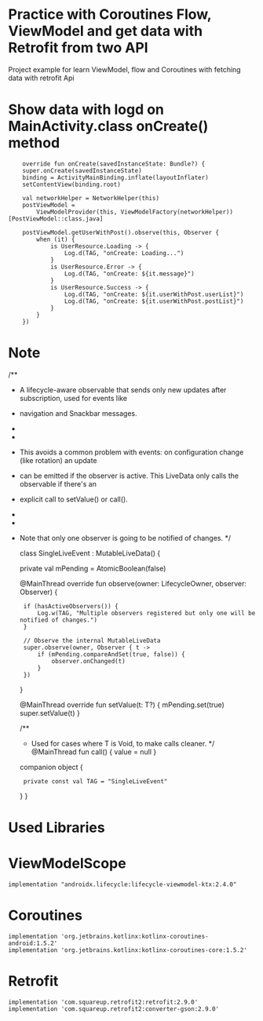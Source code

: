 # Practice with Coroutines Flow, ViewModel and get data with Retrofit from two API
 Project example for learn ViewModel, flow and Coroutines with fetching data with retrofit Api


# Show data with logd on MainActivity.class onCreate() method

        override fun onCreate(savedInstanceState: Bundle?) {
        super.onCreate(savedInstanceState)
        binding = ActivityMainBinding.inflate(layoutInflater)
        setContentView(binding.root)

        val networkHelper = NetworkHelper(this)
        postViewModel =
            ViewModelProvider(this, ViewModelFactory(networkHelper))[PostViewModel::class.java]

        postViewModel.getUserWithPost().observe(this, Observer {
            when (it) {
                is UserResource.Loading -> {
                    Log.d(TAG, "onCreate: Loading...")
                }
                is UserResource.Error -> {
                    Log.d(TAG, "onCreate: ${it.message}")
                }
                is UserResource.Success -> {
                    Log.d(TAG, "onCreate: ${it.userWithPost.userList}")
                    Log.d(TAG, "onCreate: ${it.userWithPost.postList}")
                }
            }
        })
# Note 

/**
 * A lifecycle-aware observable that sends only new updates after subscription, used for events like
 * navigation and Snackbar messages.
 *
 *
 * This avoids a common problem with events: on configuration change (like rotation) an update
 * can be emitted if the observer is active. This LiveData only calls the observable if there's an
 * explicit call to setValue() or call().
 *
 *
 * Note that only one observer is going to be notified of changes.
 */


      class SingleLiveEvent<T> : MutableLiveData<T>() {

    private val mPending = AtomicBoolean(false)

    @MainThread
    override fun observe(owner: LifecycleOwner, observer: Observer<in T>) {

        if (hasActiveObservers()) {
            Log.w(TAG, "Multiple observers registered but only one will be notified of changes.")
        }

        // Observe the internal MutableLiveData
        super.observe(owner, Observer { t ->
            if (mPending.compareAndSet(true, false)) {
                observer.onChanged(t)
            }
        })
    }

    @MainThread
    override fun setValue(t: T?) {
        mPending.set(true)
        super.setValue(t)
    }

    /**
     * Used for cases where T is Void, to make calls cleaner.
     */
    @MainThread
    fun call() {
        value = null
    }

    companion object {

        private const val TAG = "SingleLiveEvent"
      }
     }

  

# Used Libraries
  # ViewModelScope
    implementation "androidx.lifecycle:lifecycle-viewmodel-ktx:2.4.0"

 # Coroutines
    implementation 'org.jetbrains.kotlinx:kotlinx-coroutines-android:1.5.2'
    implementation 'org.jetbrains.kotlinx:kotlinx-coroutines-core:1.5.2'

  # Retrofit
    implementation 'com.squareup.retrofit2:retrofit:2.9.0'
    implementation 'com.squareup.retrofit2:converter-gson:2.9.0'
